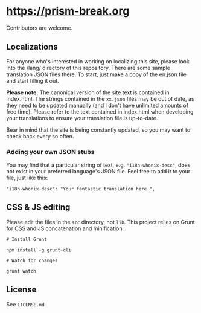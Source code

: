 # https://prism-break.org

Contributors are welcome.

## Localizations

For anyone who's interested in working on localizing this site, please look into the /lang/ directory of this repository. There are some sample translation JSON files there. To start, just make a copy of the en.json file and start filling it out.

**Please note:** The canonical version of the site text is contained in index.html. The strings contained in the `xx.json` files may be out of date, as they need to be updated manually (and I don't have unlimited amounts of free time). Please refer to the text contained in index.html when developing your translations to ensure your translation file is up-to-date.

Bear in mind that the site is being constantly updated, so you may want to check back every so often.

### Adding your own JSON stubs

You may find that a particular string of text, e.g. `"i18n-whonix-desc"`, does not exist in your preferred language's JSON file. Feel free to add it to your file, just like this:

    "i18n-whonix-desc": "Your fantastic translation here.",

## CSS & JS editing

Please edit the files in the `src` directory, not `lib`. This project relies on Grunt for CSS and JS concatenation and minification. 

    # Install Grunt

    npm install -g grunt-cli

    # Watch for changes

    grunt watch

## License

See `LICENSE.md`


